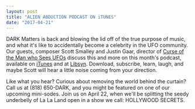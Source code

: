 ```yaml
---
layout: post
title: "ALIEN ABDUCTION PODCAST ON iTUNES" 
date: "2017-04-21"
---
```


DARK Matters is back and blowing the lid off of the true purpose of music, and what it's like to accidentally become a celebrity in the UFO community. Our guests, composer Scott Smalley and Justin Gaar, director of <a href="https://www.netflix.com/title/80156915">Curse of the Man who Sees UFOs</a> discuss this and more on this month's podcast, available on <a href="https://itunes.apple.com/us/podcast/this-is-dark-matters/id1174542551">iTunes</a> and at <a href="http://darkmatters.libsyn.com/podcast">Libsyn</a>. Download, subscribe, learn, laugh, and maybe Scott will hear a little noise coming from your direction.

Like what you hear? Curious about removing the world behind the curtain? Call us at (818) 650-DARK, and you might be featured on one of our upcoming mini-sodes. Join us on April 22, when we'll be splitting the seedy underbelly of La La Land open in a show we call: HOLLYWOOD SECRETS. 
